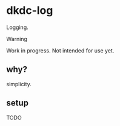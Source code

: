 # dkdc-log

Logging.

> [!WARNING]
> Work in progress. Not intended for use yet.

## why?

simplicity.

## setup

TODO
